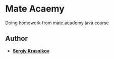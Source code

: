 # Mate Acaemy
Doing homework from mate.academy java course
## Author
* [**Sergiy Krasnikov**](https://github.com/serge29041996)